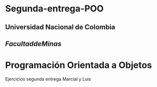 # Segunda-entrega-POO

## Universidad Nacional de Colombia
## $Facultad de Minas$

# Programación Orientada a Objetos
Ejercicios segunda entrega Marcial y Luis


